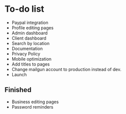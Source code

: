 # To-do list

* Paypal integration
* Profile editing pages
* Admin dashboard
* Client dashboard
* Search by location
* Documentation
* Privacy Policy
* Mobile optimization
* Add titles to pages
* Change mailgun account to production instead of dev.
* Launch

## Finished

* Business editing pages
* Password reminders
